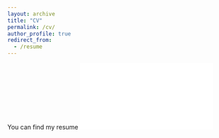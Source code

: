 ```yaml
---
layout: archive
title: "CV"
permalink: /cv/
author_profile: true
redirect_from:
  - /resume
---
```


You can find my resume ![here](/images/Resume_Ferrazzo_NLP.pdf)
